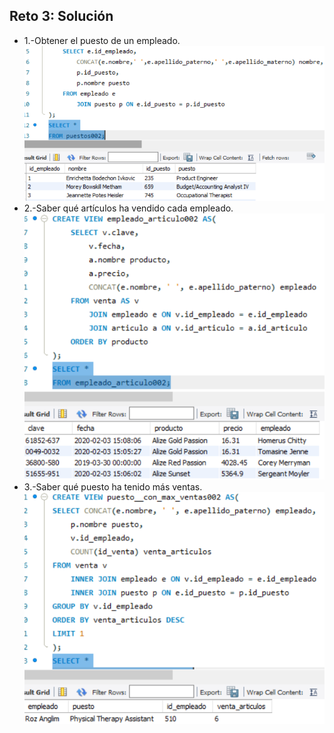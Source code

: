 ## Reto 3: Solución  
- 1.-Obtener el puesto de un empleado.  
![solucion](imagenes/s3r3pregunta1.png)  
- 2.-Saber qué artículos ha vendido cada empleado.  
![solucion](imagenes/s3r3pregunta2.png)  
- 3.-Saber qué puesto ha tenido más ventas.  
![solucion](imagenes/s3r3pregunta3.png)  